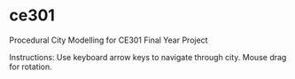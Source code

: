 # ce301
Procedural City Modelling for CE301 Final Year Project

Instructions:
Use keyboard arrow keys to navigate through city.
Mouse drag for rotation.

